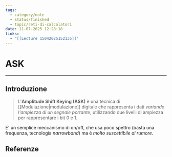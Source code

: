 ```yaml
---
tags:
  - category/note
  - status/finished
  - topic/reti-di-calcolatori
date: 11-07-2025 12:28:18
links:
  - "[[Lecture 15042025152135]]"
---
```

# ASK
---
## Introduzione
> L'**Amplitude Shift Keying (ASK)** è una tecnica di [[Modulazione|modulazione]] digitale che rappresenta i dati _variando l'ampiezza di un segnale portante_, utilizzando due livelli di ampiezza per rappresentare i bit 0 e 1.

E' un semplice meccanismo di on/off, che usa poco spettro (basta una frequenza, tecnologia _narrowband_) ma è _molto suscettibile al rumore_.

## Referenze